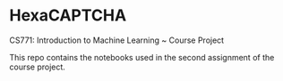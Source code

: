 # HexaCAPTCHA
CS771: Introduction to Machine Learning ~ Course Project 

This repo contains the notebooks used in the second assignment of the course project.
